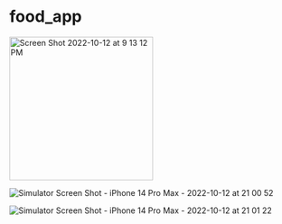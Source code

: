 # food_app

<img width="254" alt="Screen Shot 2022-10-12 at 9 13 12 PM" src="https://user-images.githubusercontent.com/26799447/195476506-99991cdf-e231-4d64-a1dd-bd368101bf83.png">

![Simulator Screen Shot - iPhone 14 Pro Max - 2022-10-12 at 21 00 52](https://user-images.githubusercontent.com/26799447/195475163-77344119-5565-4d7f-ac55-98eb42ea91fe.png)

![Simulator Screen Shot - iPhone 14 Pro Max - 2022-10-12 at 21 01 22](https://user-images.githubusercontent.com/26799447/195475183-04e9ab50-6362-4f28-8b8a-f47295912e54.png)


